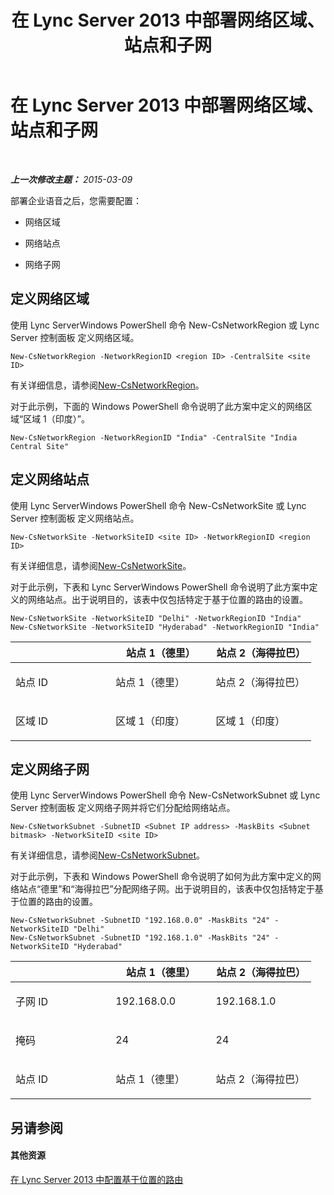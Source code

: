﻿---
title: 在 Lync Server 2013 中部署网络区域、站点和子网
TOCTitle: 在 Lync Server 2013 中部署网络区域、站点和子网
ms:assetid: c4b75601-3538-4d07-8d23-1ad90459ae48
ms:mtpsurl: https://technet.microsoft.com/zh-cn/library/JJ994067(v=OCS.15)
ms:contentKeyID: 52061116
ms.date: 05/19/2016
mtps_version: v=OCS.15
ms.translationtype: HT
---

# 在 Lync Server 2013 中部署网络区域、站点和子网

 

_**上一次修改主题：** 2015-03-09_

部署企业语音之后，您需要配置：

  - 网络区域

  - 网络站点

  - 网络子网

## 定义网络区域

使用 Lync ServerWindows PowerShell 命令 New-CsNetworkRegion 或 Lync Server 控制面板 定义网络区域。

    New-CsNetworkRegion -NetworkRegionID <region ID> -CentralSite <site ID>

有关详细信息，请参阅[New-CsNetworkRegion](new-csnetworkregion.md)。

对于此示例，下面的 Windows PowerShell 命令说明了此方案中定义的网络区域“区域 1（印度）”。

    New-CsNetworkRegion -NetworkRegionID "India" -CentralSite "India Central Site"


## 定义网络站点

使用 Lync ServerWindows PowerShell 命令 New-CsNetworkSite 或 Lync Server 控制面板 定义网络站点。

    New-CsNetworkSite -NetworkSiteID <site ID> -NetworkRegionID <region ID>

有关详细信息，请参阅[New-CsNetworkSite](new-csnetworksite.md)。

对于此示例，下表和 Lync ServerWindows PowerShell 命令说明了此方案中定义的网络站点。出于说明目的，该表中仅包括特定于基于位置的路由的设置。

    New-CsNetworkSite -NetworkSiteID "Delhi" -NetworkRegionID "India"
    New-CsNetworkSite -NetworkSiteID "Hyderabad" -NetworkRegionID "India"


<table>
<colgroup>
<col style="width: 33%" />
<col style="width: 33%" />
<col style="width: 33%" />
</colgroup>
<thead>
<tr class="header">
<th></th>
<th>站点 1（德里）</th>
<th>站点 2（海得拉巴）</th>
</tr>
</thead>
<tbody>
<tr class="odd">
<td><p>站点 ID</p></td>
<td><p>站点 1（德里）</p></td>
<td><p>站点 2（海得拉巴）</p></td>
</tr>
<tr class="even">
<td><p>区域 ID</p></td>
<td><p>区域 1（印度）</p></td>
<td><p>区域 1（印度）</p></td>
</tr>
</tbody>
</table>



## 定义网络子网

使用 Lync ServerWindows PowerShell 命令 New-CsNetworkSubnet 或 Lync Server 控制面板 定义网络子网并将它们分配给网络站点。

    New-CsNetworkSubnet -SubnetID <Subnet IP address> -MaskBits <Subnet bitmask> -NetworkSiteID <site ID>

有关详细信息，请参阅[New-CsNetworkSubnet](new-csnetworksubnet.md)。

对于此示例，下表和 Windows PowerShell 命令说明了如何为此方案中定义的网络站点“德里”和“海得拉巴”分配网络子网。出于说明目的，该表中仅包括特定于基于位置的路由的设置。

    New-CsNetworkSubnet -SubnetID "192.168.0.0" -MaskBits "24" -NetworkSiteID "Delhi"
    New-CsNetworkSubnet -SubnetID "192.168.1.0" -MaskBits "24" -NetworkSiteID "Hyderabad"


<table>
<colgroup>
<col style="width: 33%" />
<col style="width: 33%" />
<col style="width: 33%" />
</colgroup>
<thead>
<tr class="header">
<th></th>
<th>站点 1（德里）</th>
<th>站点 2（海得拉巴）</th>
</tr>
</thead>
<tbody>
<tr class="odd">
<td><p>子网 ID</p></td>
<td><p>192.168.0.0</p></td>
<td><p>192.168.1.0</p></td>
</tr>
<tr class="even">
<td><p>掩码</p></td>
<td><p>24</p></td>
<td><p>24</p></td>
</tr>
<tr class="odd">
<td><p>站点 ID</p></td>
<td><p>站点 1（德里）</p></td>
<td><p>站点 2（海得拉巴）</p></td>
</tr>
</tbody>
</table>



## 另请参阅

#### 其他资源

[在 Lync Server 2013 中配置基于位置的路由](lync-server-2013-configuring-location-based-routing.md)

